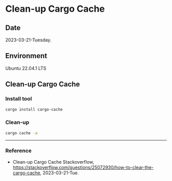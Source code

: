 # Clean-up Cargo Cache

## Date

2023-03-21-Tuesday.

## Environment

Ubuntu 22.04.1 LTS

## Clean-up Cargo Cache

### Install tool

```Bash
cargo install cargo-cache
```

### Clean-up

```Bash
cargo cache -a
```

---

### Reference
- Clean-up Cargo Cache Stackoverflow, https://stackoverflow.com/questions/25072930/how-to-clear-the-cargo-cache, 2023-03-21-Tue.
